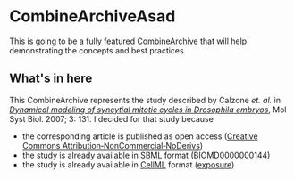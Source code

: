 # CombineArchiveAsad

This is going to be a fully featured [CombineArchive](http://combinearchive.org) that will help demonstrating the concepts and best practices.

## What's in here

This CombineArchive represents the study described by Calzone *et. al.* in [*Dynamical modeling of syncytial mitotic cycles in Drosophila embryos*](http://dx.doi.org/10.1038%2Fmsb4100171), Mol Syst Biol. 2007; 3: 131.
I decided for that study because

* the corresponding article is published as open access ([Creative Commons Attribution‐NonCommercial‐NoDerivs](http://creativecommons.org/licenses/by-nc-nd/3.0/))
* the study is already available in [SBML](http://sbml.org/) format ([BIOMD0000000144](http://www.ebi.ac.uk/biomodels-main/BIOMD0000000144))
* the study is already available in [CellML](http://www.cellml.org/) format ([exposure](http://models.cellml.org/exposure/1a3f36d015121d5596565fe7d9afb332))
